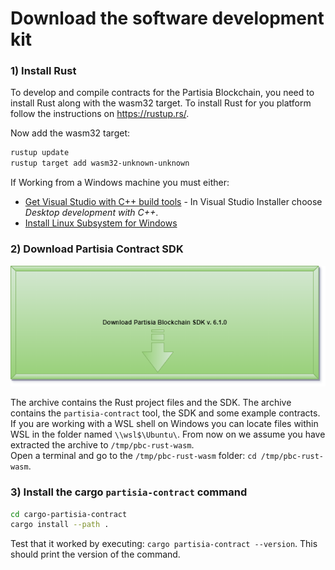 # Download the software development kit

### 1) Install Rust
To develop and compile contracts for the Partisia Blockchain, you need to install Rust along with the wasm32 target. To install Rust for you platform follow the instructions on https://rustup.rs/.

Now add the wasm32 target:

```bash
rustup update
rustup target add wasm32-unknown-unknown
```
If Working from a Windows machine you must either:   

- [Get Visual Studio with C++  build tools](https://visualstudio.microsoft.com/downloads/) - In Visual Studio Installer choose *Desktop development with C++*.   
- [Install Linux Subsystem for Windows](https://docs.microsoft.com/en-us/windows/wsl/install)    

### 2) Download Partisia Contract SDK

[![button](Button.drawio.png)](LINK_TO_RUST_CONTRACT_SDK)

The archive contains the Rust project files and the SDK. The archive contains the `partisia-contract` tool, the SDK and some example contracts.
If you are working with a WSL shell on Windows you can locate files within WSL in the folder named `\\wsl$\Ubuntu\`.
From now on we assume you have extracted the archive to `/tmp/pbc-rust-wasm`.  
Open a terminal and go to the `/tmp/pbc-rust-wasm` folder: `cd /tmp/pbc-rust-wasm`.

### 3) Install the cargo `partisia-contract` command

```bash 
cd cargo-partisia-contract
cargo install --path .
```

Test that it worked by executing: `cargo partisia-contract --version`. This should print the version of the command.

